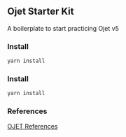 ## Ojet Starter Kit

A boilerplate to start practicing Ojet v5

### Install
```bash
yarn install
```

### Install
```bash
yarn install
```

### References
[OJET References](https://github.com/anoopmd/training-toc#ojet-references)